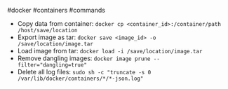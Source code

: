 #docker #containers #commands
- Copy data from container: ```docker cp <container_id>:/container/path /host/save/location```
- Export image as tar: ```docker save <image_id> -o /save/location/image.tar```
- Load image from tar: ```docker load -i /save/location/image.tar```
- Remove dangling images: ```docker image prune --filter="dangling=true"```
- Delete all log files: ```sudo sh -c "truncate -s 0 /var/lib/docker/containers/*/*-json.log"```
